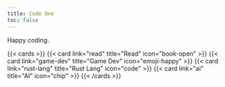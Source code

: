 ```yaml
---
title: Code One
toc: false
---
```


Happy coding.

{{< cards >}}
  {{< card link="read" title="Read" icon="book-open" >}}
  {{< card link="game-dev" title="Game Dev" icon="emoji-happy" >}}
  {{< card link="rust-lang" title="Rust Lang" icon="code" >}}
  {{< card link="ai" title="AI" icon="chip" >}}
{{< /cards >}}
